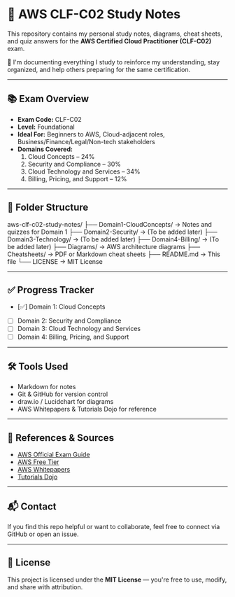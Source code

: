 # 🧠 AWS CLF-C02 Study Notes

This repository contains my personal study notes, diagrams, cheat sheets, and quiz answers for the **AWS Certified Cloud Practitioner (CLF-C02)** exam.

📌 I'm documenting everything I study to reinforce my understanding, stay organized, and help others preparing for the same certification.

---

## 📚 Exam Overview

- **Exam Code:** CLF-C02  
- **Level:** Foundational  
- **Ideal For:** Beginners to AWS, Cloud-adjacent roles, Business/Finance/Legal/Non-tech stakeholders  
- **Domains Covered:**
  1. Cloud Concepts – 24%
  2. Security and Compliance – 30%
  3. Cloud Technology and Services – 34%
  4. Billing, Pricing, and Support – 12%

---

## 📁 Folder Structure

aws-clf-c02-study-notes/
├── Domain1-CloudConcepts/ → Notes and quizzes for Domain 1
├── Domain2-Security/ → (To be added later)
├── Domain3-Technology/ → (To be added later)
├── Domain4-Billing/ → (To be added later)
├── Diagrams/ → AWS architecture diagrams
├── Cheatsheets/ → PDF or Markdown cheat sheets
├── README.md → This file
└── LICENSE → MIT License


---

## ✅ Progress Tracker

- [✅] Domain 1: Cloud Concepts
- [ ] Domain 2: Security and Compliance
- [ ] Domain 3: Cloud Technology and Services
- [ ] Domain 4: Billing, Pricing, and Support

---

## 🛠️ Tools Used

- Markdown for notes  
- Git & GitHub for version control  
- draw.io / Lucidchart for diagrams  
- AWS Whitepapers & Tutorials Dojo for reference  

---

## 📌 References & Sources

- [AWS Official Exam Guide](https://aws.amazon.com/certification/certified-cloud-practitioner/)
- [AWS Free Tier](https://aws.amazon.com/free/)
- [AWS Whitepapers](https://aws.amazon.com/whitepapers/)
- [Tutorials Dojo](https://tutorialsdojo.com/)

---

## 📬 Contact

If you find this repo helpful or want to collaborate, feel free to connect via GitHub or open an issue.

---

## 📝 License

This project is licensed under the **MIT License** — you're free to use, modify, and share with attribution.
